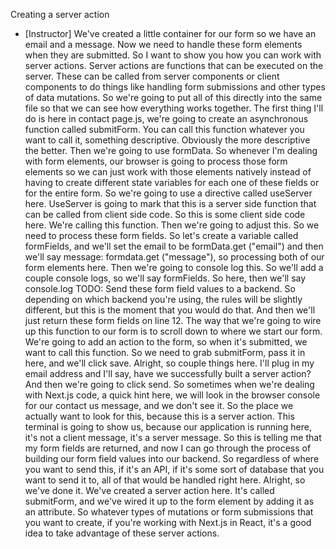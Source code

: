 Creating a server action
- [Instructor] We've created a little container for our form so we have an email and a message. Now we need to handle these form elements when they are submitted. So I want to show you how you can work with server actions. Server actions are functions that can be executed on the server. These can be called from server components or client components to do things like handling form submissions and other types of data mutations. So we're going to put all of this directly into the same file so that we can see how everything works together. The first thing I'll do is here in contact page.js, we're going to create an asynchronous function called submitForm. You can call this function whatever you want to call it, something descriptive. Obviously the more descriptive the better. Then we're going to use formData. So whenever I'm dealing with form elements, our browser is going to process those form elements so we can just work with those elements natively instead of having to create different state variables for each one of these fields or for the entire form. So we're going to use a directive called useServer here. UseServer is going to mark that this is a server side function that can be called from client side code. So this is some client side code here. We're calling this function. Then we're going to adjust this. So we need to process these form fields. So let's create a variable called formFields, and we'll set the email to be formData.get ("email") and then we'll say message: formdata.get ("message"), so processing both of our form elements here. Then we're going to console log this. So we'll add a couple console logs, so we'll say formFields. So here, then we'll say console.log TODO: Send these form field values to a backend. So depending on which backend you're using, the rules will be slightly different, but this is the moment that you would do that. And then we'll just return these form fields on line 12. The way that we're going to wire up this function to our form is to scroll down to where we start our form. We're going to add an action to the form, so when it's submitted, we want to call this function. So we need to grab submitForm, pass it in here, and we'll click save. Alright, so couple things here. I'll plug in my email address and I'll say, have we successfully built a server action? And then we're going to click send. So sometimes when we're dealing with Next.js code, a quick hint here, we will look in the browser console for our contact us message, and we don't see it. So the place we actually want to look for this, because this is a server action. This terminal is going to show us, because our application is running here, it's not a client message, it's a server message. So this is telling me that my form fields are returned, and now I can go through the process of building our form field values into our backend. So regardless of where you want to send this, if it's an API, if it's some sort of database that you want to send it to, all of that would be handled right here. Alright, so we've done it. We've created a server action here. It's called submitForm, and we've wired it up to the form element by adding it as an attribute. So whatever types of mutations or form submissions that you want to create, if you're working with Next.js in React, it's a good idea to take advantage of these server actions.